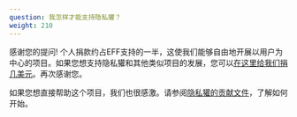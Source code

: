 ```yaml
---
question: 我怎样才能支持隐私獾？
weight: 210
---
```


感谢您的提问! 个人捐款约占EFF支持的一半，这使我们能够自由地开展以用户为中心的项目。如果您想支持隐私獾和其他类似项目的发展，您可以[在这里给我们捐几美元](https://supporters.eff.org/donate/support-privacy-badger)。再次感谢您。

如果您想直接帮助这个项目，我们也很感激。请参阅[隐私獾的贡献文件](https://github.com/EFForg/privacybadger/blob/master/.github/CONTRIBUTING.md)，了解如何开始。
